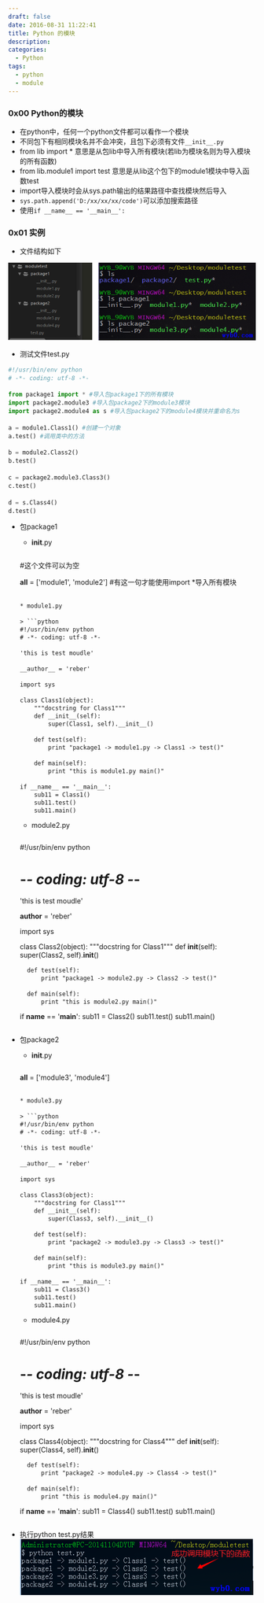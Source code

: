 ```yaml
---
draft: false
date: 2016-08-31 11:22:41
title: Python 的模块
description: 
categories:
  - Python
tags:
  - python
  - module
---
```


### 0x00 Python的模块
* 在python中，任何一个python文件都可以看作一个模块
* 不同包下有相同模块名并不会冲突，且包下必须有文件```__init__.py```
* from lib import * 意思是从包lib中导入所有模块(若lib为模块名则为导入模块的所有函数)
* from lib.module1 import test 意思是从lib这个包下的module1模块中导入函数test
* import导入模块时会从sys.path输出的结果路径中查找模块然后导入
* ```sys.path.append('D:/xx/xx/xx/code')```可以添加搜索路径
* 使用```if __name__ == '__main__':```

### 0x01 实例
* 文件结构如下

![模块目录结构](/img/post/python_module_file_tree.png)

* 测试文件test.py

```python
#!/usr/bin/env python
# -*- coding: utf-8 -*-

from package1 import * #导入包package1下的所有模块
import package2.module3 #导入包package2下的module3模块
import package2.module4 as s #导入包package2下的module4模块并重命名为s

a = module1.Class1() #创建一个对象
a.test() #调用类中的方法

b = module2.Class2()
b.test()

c = package2.module3.Class3()
c.test()

d = s.Class4()
d.test()
```

* 包package1

    * __init__.py

    > ```python
    #这个文件可以为空

    __all__ = ['module1', 'module2'] #有这一句才能使用import *导入所有模块
    ```

    * module1.py

    > ```python
    #!/usr/bin/env python
    # -*- coding: utf-8 -*-

    'this is test moudle'

    __author__ = 'reber'

    import sys

    class Class1(object):
        """docstring for Class1"""
        def __init__(self):
            super(Class1, self).__init__()
            
        def test(self):
            print "package1 -> module1.py -> Class1 -> test()"

        def main(self):
            print "this is module1.py main()"

    if __name__ == '__main__':
        sub11 = Class1()
        sub11.test()
        sub11.main()
    ```

    * module2.py

    > ```python
    #!/usr/bin/env python
    # -*- coding: utf-8 -*-

    'this is test moudle'

    __author__ = 'reber'

    import sys

    class Class2(object):
        """docstring for Class1"""
        def __init__(self):
            super(Class2, self).__init__()
            
        def test(self):
            print "package1 -> module2.py -> Class2 -> test()"

        def main(self):
            print "this is module2.py main()"

    if __name__ == '__main__':
        sub11 = Class2()
        sub11.test()
        sub11.main()
    ```

* 包package2
    * __init__.py

    > ```python

    __all__ = ['module3', 'module4']
    ```

    * module3.py

    > ```python
    #!/usr/bin/env python
    # -*- coding: utf-8 -*-

    'this is test moudle'

    __author__ = 'reber'

    import sys

    class Class3(object):
        """docstring for Class1"""
        def __init__(self):
            super(Class3, self).__init__()
            
        def test(self):
            print "package2 -> module3.py -> Class3 -> test()"

        def main(self):
            print "this is module3.py main()"

    if __name__ == '__main__':
        sub11 = Class3()
        sub11.test()
        sub11.main()
    ```

    * module4.py

    > ```python
    #!/usr/bin/env python
    # -*- coding: utf-8 -*-

    'this is test moudle'

    __author__ = 'reber'

    import sys

    class Class4(object):
        """docstring for Class4"""
        def __init__(self):
            super(Class4, self).__init__()
            
        def test(self):
            print "package2 -> module4.py -> Class4 -> test()"

        def main(self):
            print "this is module4.py main()"

    if __name__ == '__main__':
        sub11 = Class4()
        sub11.test()
        sub11.main()
    ```
* 执行python test.py结果
![导入模块测试结果](/img/post/python_module_test_result.png)
